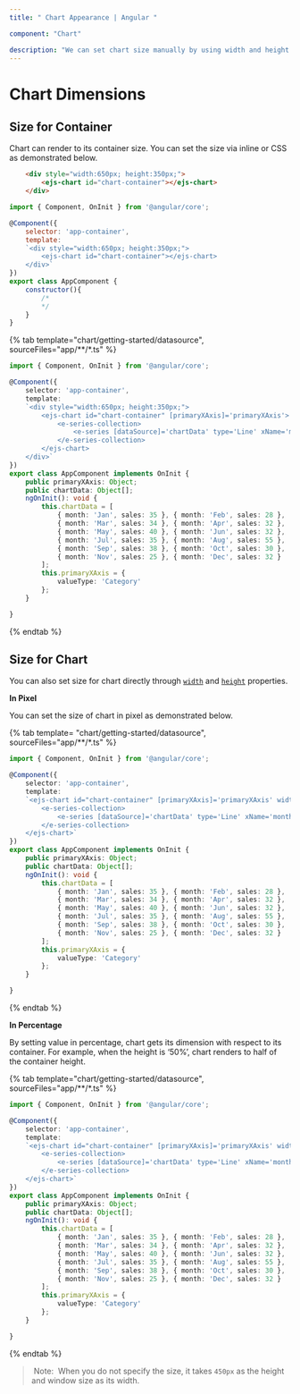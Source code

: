 ```yaml
---
title: " Chart Appearance | Angular "

component: "Chart"

description: "We can set chart size manually by using width and height properties. We can set percentage or pixel size values to the chart."
---
```


# Chart Dimensions

## Size for Container

Chart can render to its container size. You can set the size via inline or CSS as demonstrated below.

```html
    <div style="width:650px; height:350px;">
        <ejs-chart id="chart-container"></ejs-chart>
    </div>
```

```javascript
import { Component, OnInit } from '@angular/core';

@Component({
    selector: 'app-container',
    template:
    `<div style="width:650px; height:350px;">
        <ejs-chart id="chart-container"></ejs-chart>
    </div>`
})
export class AppComponent {
    constructor(){
        /*
        */
    }
}
```

{% tab template="chart/getting-started/datasource", sourceFiles="app/**/*.ts" %}

```typescript
import { Component, OnInit } from '@angular/core';

@Component({
    selector: 'app-container',
    template:
    `<div style="width:650px; height:350px;">
        <ejs-chart id="chart-container" [primaryXAxis]='primaryXAxis'>
            <e-series-collection>
                <e-series [dataSource]='chartData' type='Line' xName='month' yName='sales' name='Sales'></e-series>
            </e-series-collection>
        </ejs-chart>
    </div>`
})
export class AppComponent implements OnInit {
    public primaryXAxis: Object;
    public chartData: Object[];
    ngOnInit(): void {
        this.chartData = [
            { month: 'Jan', sales: 35 }, { month: 'Feb', sales: 28 },
            { month: 'Mar', sales: 34 }, { month: 'Apr', sales: 32 },
            { month: 'May', sales: 40 }, { month: 'Jun', sales: 32 },
            { month: 'Jul', sales: 35 }, { month: 'Aug', sales: 55 },
            { month: 'Sep', sales: 38 }, { month: 'Oct', sales: 30 },
            { month: 'Nov', sales: 25 }, { month: 'Dec', sales: 32 }
        ];
        this.primaryXAxis = {
            valueType: 'Category'
        };
    }

}
```

{% endtab %}

## Size for Chart

You can also set size for chart directly through [`width`](../api/chart/#width) and
[`height`](../api/chart/#height) properties.

<!-- markdownlint-disable MD036 -->
**In Pixel**
<!-- markdownlint-disable MD036 -->

You can set the size of chart in pixel as demonstrated below.

{% tab template= "chart/getting-started/datasource", sourceFiles="app/**/*.ts" %}

```typescript
import { Component, OnInit } from '@angular/core';

@Component({
    selector: 'app-container',
    template:
    `<ejs-chart id="chart-container" [primaryXAxis]='primaryXAxis' width='650' height='350'>
        <e-series-collection>
            <e-series [dataSource]='chartData' type='Line' xName='month' yName='sales' name='Sales'></e-series>
        </e-series-collection>
    </ejs-chart>`
})
export class AppComponent implements OnInit {
    public primaryXAxis: Object;
    public chartData: Object[];
    ngOnInit(): void {
        this.chartData = [
            { month: 'Jan', sales: 35 }, { month: 'Feb', sales: 28 },
            { month: 'Mar', sales: 34 }, { month: 'Apr', sales: 32 },
            { month: 'May', sales: 40 }, { month: 'Jun', sales: 32 },
            { month: 'Jul', sales: 35 }, { month: 'Aug', sales: 55 },
            { month: 'Sep', sales: 38 }, { month: 'Oct', sales: 30 },
            { month: 'Nov', sales: 25 }, { month: 'Dec', sales: 32 }
        ];
        this.primaryXAxis = {
            valueType: 'Category'
        };
    }

}
```

{% endtab %}

**In Percentage**

By setting value in percentage, chart gets its dimension with respect to its container. For example,
when the height is ‘50%’, chart renders to half of the container height.

{% tab template="chart/getting-started/datasource", sourceFiles="app/**/*.ts" %}

```typescript
import { Component, OnInit } from '@angular/core';

@Component({
    selector: 'app-container',
    template:
    `<ejs-chart id="chart-container" [primaryXAxis]='primaryXAxis' width='80%' height='90%'>
        <e-series-collection>
            <e-series [dataSource]='chartData' type='Line' xName='month' yName='sales' name='Sales'></e-series>
        </e-series-collection>
    </ejs-chart>`
})
export class AppComponent implements OnInit {
    public primaryXAxis: Object;
    public chartData: Object[];
    ngOnInit(): void {
        this.chartData = [
            { month: 'Jan', sales: 35 }, { month: 'Feb', sales: 28 },
            { month: 'Mar', sales: 34 }, { month: 'Apr', sales: 32 },
            { month: 'May', sales: 40 }, { month: 'Jun', sales: 32 },
            { month: 'Jul', sales: 35 }, { month: 'Aug', sales: 55 },
            { month: 'Sep', sales: 38 }, { month: 'Oct', sales: 30 },
            { month: 'Nov', sales: 25 }, { month: 'Dec', sales: 32 }
        ];
        this.primaryXAxis = {
            valueType: 'Category'
        };
    }

}
```

{% endtab %}

> Note:  When you do not specify the size, it takes `450px` as the height and window size as its width.